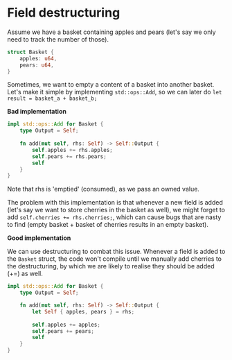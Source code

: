 # Field destructuring

Assume we have a basket containing apples and pears (let's say we only need to track the number of those).

```rust
struct Basket {
    apples: u64,
    pears: u64, 
}
```

Sometimes, we want to empty a content of a basket into another basket. Let's make it simple by implementing `std::ops::Add`, so we can later do `let result = basket_a + basket_b;`

**Bad implementation**

```rust
impl std::ops::Add for Basket {
    type Output = Self;
    
    fn add(mut self, rhs: Self) -> Self::Output {
        self.apples += rhs.apples;
        self.pears += rhs.pears;
        self
    }
}
```

Note that rhs is 'emptied' (consumed), as we pass an owned value.

The problem with this implementation is that whenever a new field is added (let's say we want to store cherries in the basket as well), we might forget to add `self.cherries += rhs.cherries;`, which can cause bugs that are nasty to find (empty basket + basket of cherries results in an empty basket).

**Good implementation**

We can use destructuring to combat this issue. Whenever a field is added to the `Basket` struct, the code won't compile until we manually add cherries to the destructuring, by which we are likely to realise they should be added (+=) as well.


```rust
impl std::ops::Add for Basket {
    type Output = Self;

    fn add(mut self, rhs: Self) -> Self::Output {
        let Self { apples, pears } = rhs;
        
        self.apples += apples;
        self.pears += pears;
        self
    }
}
```